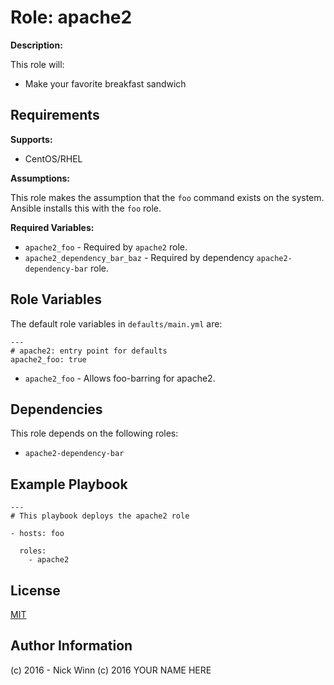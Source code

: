 Role: apache2
====
**Description:**

This role will:

- Make your favorite breakfast sandwich

Requirements
------------

**Supports:**

  - CentOS/RHEL

**Assumptions:**

This role makes the assumption that the `foo` command exists on the system.  Ansible installs this with the `foo` role.

**Required Variables:**

  - `apache2_foo` - Required by `apache2` role.
  - `apache2_dependency_bar_baz` - Required by dependency `apache2-dependency-bar` role.


Role Variables
--------------

The default role variables in `defaults/main.yml` are:

    ---
    # apache2: entry point for defaults
    apache2_foo: true

  - `apache2_foo` - Allows foo-barring for apache2.

Dependencies
------------

This role depends on the following roles:

  - `apache2-dependency-bar`


Example Playbook
----------------

    ---
    # This playbook deploys the apache2 role

    - hosts: foo

      roles:
        - apache2

License
-------

[MIT][1]

Author Information
------------------

(c) 2016 - Nick Winn
(c) 2016 YOUR NAME HERE

[1]: http://choosealicense.com/licenses/mit/
